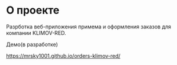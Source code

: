 # О проекте
Разрботка веб-приложения примема и оформления заказов для компании KLIMOV-RED.

Демо(в разработке)

https://mrsky1001.github.io/orders-klimov-red/

